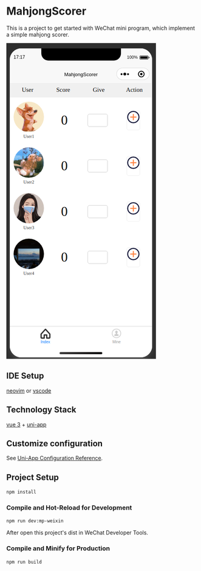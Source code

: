 # MahjongScorer

This is a project to get started with WeChat mini program, which implement a simple mahjong scorer.

![preview](./preview.png) 

## IDE Setup

[neovim](https://neovim.io/) or [vscode](https://code.visualstudio.com/)


## Technology Stack

[vue 3](https://vuejs.org/) + [uni-app](https://uniapp.dcloud.net.cn/)


## Customize configuration

See [Uni-App Configuration Reference](https://uniapp.dcloud.net.cn/tutorial/).

## Project Setup

```sh
npm install
```

### Compile and Hot-Reload for Development

```sh
npm run dev:mp-weixin
```

After open this project's dist in WeChat Developer Tools.

### Compile and Minify for Production

```sh
npm run build
```

